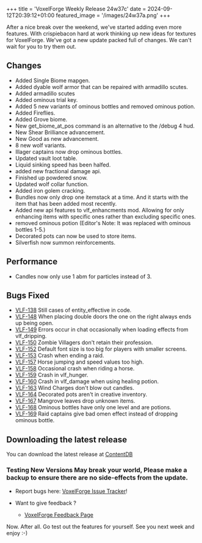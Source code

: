 +++
title = 'VoxelForge Weekly Release 24w37c'
date = 2024-09-12T20:39:12+01:00
featured_image = '/images/24w37a.png'
+++

 After a nice break over the weekend, we've started adding even more features. With crispiebacon hard at work thinking up new ideas for textures for VoxelForge.
 We've got a new update packed full of changes. We can't wait for you to try them out.

## Changes
 - Added Single Biome mapgen.
 - Added dyable wolf armor that can be repaired with armadillo scutes.
 - Added armadillo scutes
 - Added ominous trial key.
 - Added 5 new variants of ominous bottles and removed ominous potion.
 - Added Fireflies.
 - Added Grove biome.
 - New get_biome_at_pos command is an alternative to the /debug 4 hud.
 - New Shear Brilliance advancement.
 - New Good as new advancement.
 - 8 new wolf variants.
 - Illager captains now drop ominous bottles.
 - Updated vault loot table.
 - Liquid sinking speed has been halfed.
 - added new fractional damage api.
 - Finished up powdered snow.
 - Updated wolf collar function.
 - Added iron golem cracking.
 - Bundles now only drop one itemstack at a time. And it starts with the item that has been added most recently.
 - Added new api features to vlf_enhancments mod. Allowing for only enhancing items with specific ones rather than excluding specific ones.
 - removed ominous potion (Editor's Note: It was replaced with ominous bottles 1-5.)
 - Decorated pots can now be used to store items.
 - Silverfish now summon reinforcements.


## Performance
 - Candles now only use 1 abm for particles instead of 3.

## Bugs Fixed
 - [VLF-138](https://github.com/VoxelForge/VoxelForge/issues/138) Still cases of entity_effective in code.
 - [VLF-148](https://github.com/VoxelForge/VoxelForge/issues/148) When placing double doors the one on the right always ends up being open.
 - [VLF-149](https://github.com/VoxelForge/VoxelForge/issues/149) Errors occur in chat occasionally when loading effects from vlf_dripping.
 - [VLF-150](https://github.com/VoxelForge/VoxelForge/issues/150) Zombie Villagers don't retain their profession.
 - [VLF-152](https://github.com/VoxelForge/VoxelForge/issues/152) Default font size is too big for players with smaller screens.
 - [VLF-153](https://github.com/VoxelForge/VoxelForge/issues/153) Crash when ending a raid.
 - [VLF-157](https://github.com/VoxelForge/VoxelForge/issues/157) Horse jumping and speed values too high.
 - [VLF-158](https://github.com/VoxelForge/VoxelForge/issues/158) Occasional crash when riding a horse.
 - [VLF-159](https://github.com/VoxelForge/VoxelForge/issues/159) Crash in vlf_hunger.
 - [VLF-160](https://github.com/VoxelForge/VoxelForge/issues/160) Crash in vlf_damage when using healing potion.
 - [VLF-163](https://github.com/VoxelForge/VoxelForge/issues/163) Wind Charges don't blow out candles.
 - [VLF-164](https://github.com/VoxelForge/VoxelForge/issues/164) Decorated pots aren't in creative inventory.
 - [VLF-167](https://github.com/VoxelForge/VoxelForge/issues/167) Mangrove leaves drop unknown items.
 - [VLF-168](https://github.com/VoxelForge/VoxelForge/issues/168) Ominous bottles have only one level and are potions.
 - [VLF-169](https://github.com/VoxelForge/VoxelForge/issues/169) Raid captains give bad omen effect instead of dropping ominous bottle.


## Downloading the latest release
You can download the latest release at [ContentDB](https://content.minetest.net/packages/VoxelForge/voxelforge)

### Testing New Versions May break your world, Please make a backup to ensure there are no side-effects from the update.

 - Report bugs here:
[VoxelForge Issue Tracker](https://github.com/VoxelForge/VoxelForge/issues)!

- Want to give feedback ?
  - [VoxelForge Feedback Page](https://github.com/VoxelForge/VoxelForge/discussions/141)



Now. After all. Go test out the features for yourself. See you next week and enjoy :-)
